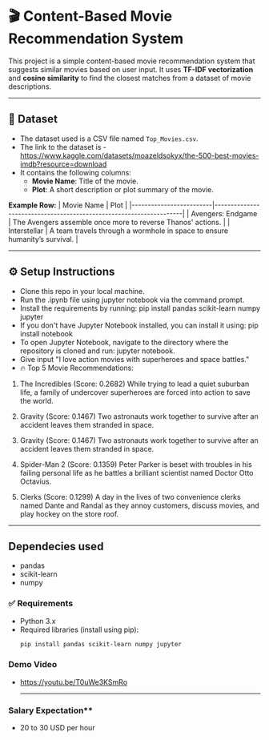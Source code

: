 # 🎬 Content-Based Movie Recommendation System

This project is a simple content-based movie recommendation system that suggests similar movies based on user input. It uses **TF-IDF vectorization** and **cosine similarity** to find the closest matches from a dataset of movie descriptions.

---

## 📂 **Dataset**

- The dataset used is a CSV file named `Top_Movies.csv`.
- The link to the dataset is - https://www.kaggle.com/datasets/moazeldsokyx/the-500-best-movies-imdb?resource=download
- It contains the following columns:
  - **Movie Name**: Title of the movie.
  - **Plot**: A short description or plot summary of the movie.

**Example Row:**
| Movie Name              | Plot                                                               |
|-------------------------|--------------------------------------------------------------------|
| Avengers: Endgame       | The Avengers assemble once more to reverse Thanos' actions.        |
| Interstellar            | A team travels through a wormhole in space to ensure humanity’s survival. |

---

## ⚙️ **Setup Instructions**
- Clone this repo in your local machine.
- Run the .ipynb file  using jupyter notebook  via the command prompt.
- Install the requirements by running: pip install pandas scikit-learn numpy jupyter
- If you don't have Jupyter Notebook installed, you can install it using: pip install notebook
- To open Jupyter Notebook, navigate to the directory where the repository is cloned and run: jupyter notebook.
- Give input "I love action movies with superheroes and space battles."
- 
   🔥 Top 5 Movie Recommendations:

1. The Incredibles (Score: 0.2682)
   While trying to lead a quiet suburban life, a family of undercover superheroes are forced into action to save the world.

2. Gravity (Score: 0.1467)
   Two astronauts work together to survive after an accident leaves them stranded in space.

3. Gravity (Score: 0.1467)
   Two astronauts work together to survive after an accident leaves them stranded in space.

4. Spider-Man 2 (Score: 0.1359)
   Peter Parker is beset with troubles in his failing personal life as he battles a brilliant scientist named Doctor Otto Octavius.

5. Clerks (Score: 0.1299)
   A day in the lives of two convenience clerks named Dante and Randal as they annoy customers, discuss movies, and play hockey on the store roof.



---

## Dependecies used
- pandas
- scikit-learn
- numpy

### ✅ **Requirements**

- Python 3.x
- Required libraries (install using pip):
  ```bash
  pip install pandas scikit-learn numpy jupyter

### Demo Video
 - https://youtu.be/T0uWe3KSmRo

   ---
### Salary Expectation**
- 20 to 30 USD per hour
  
